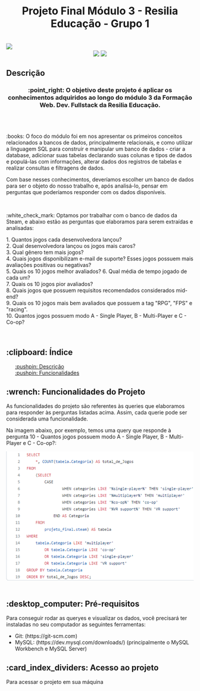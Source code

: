 <h1 align='center'> Projeto Final Módulo 3 - Resilia Educação - Grupo 1 </h1>
<br>

<img src='/img/imagemCapa.jpg /'>

<div align='center'>
    <img src="https://img.shields.io/badge/MySQL-005C84?style=for-the-badge&logo=mysql&logoColor=white" />
    <img src="https://img.shields.io/badge/Steam-000000?style=for-the-badge&logo=steam&logoColor=white" />
</div>

<h2 id='descricao'> Descrição </h2>

<h3 align='center'>
    :point_right: O objetivo deste projeto é aplicar os conhecimentos adquiridos ao longo do módulo 3 da Formação Web. Dev. Fullstack da Resilia Educação.
</h3>
<br><br>

<p>
    :books: O foco do módulo foi em nos apresentar os primeiros conceitos relacionados a bancos de dados, principalmente relacionais, e como utilizar a linguagem SQL
    para construir e manipular um banco de dados - criar a database, adicionar suas tabelas declarando suas colunas e tipos de dados e populá-las com informações,         alterar dados dos registros de tabelas e realizar consultas e filtragens de dados.
</p>

<p>
    Com base nesses conhecimentos, deveríamos escolher um banco de dados para ser o objeto do nosso trabalho e, após analisá-lo, pensar em perguntas que 
    poderíamos responder com os dados disponíveis. 
</p>
<br>

<p> 
    :white_check_mark: Optamos por trabalhar com o banco de dados da Steam, e abaixo estão as perguntas que elaboramos para serem extraídas e analisadas:
</p>

<div>
    <p> 
      1. Quantos jogos cada desenvolvedora lançou? <br>
      2. Qual desenvolvedora lançou os jogos mais caros? <br> 
      3. Qual gênero tem mais jogos? <br>
      4. Quais jogos disponibilizam e-mail de suporte? Esses jogos possuem mais avaliações positivas ou negativas? <br>
      5. Quais os 10 jogos melhor avaliados?
      6. Qual média de tempo jogado de cada um? <br>
      7. Quais os 10 jogos pior avaliados? <br>
      8. Quais jogos que possuem requisitos recomendados considerados mid-end? <br>
      9. Quais os 10 jogos mais bem avaliados que possuem a tag "RPG", "FPS" e "racing". <br>
      10. Quantos jogos possuem modo A - Single Player, B - Multi-Player e C - Co-op? 
    </p>
</div>
<br>

<div>
    <h2> :clipboard: Índice </h2>
    <ul>
        <a href='#descricao'> :pushpin: Descrição </a><br>
        <a href='#funcionalidades'> :pushpin: Funcionalidades </a>
    </ul>
</div>

<h2 id='funcionalidades'> :wrench: Funcionalidades do Projeto </h2>

<p>
    As funcionalidades do projeto são referentes às queries que elaboramos para responder às perguntas listadas acima. Assim, cada querie pode ser considerada uma         funcionalidade.
</p> 

<div>
    <p>
        Na imagem abaixo, por exemplo, temos uma query que responde à pergunta 10 - Quantos jogos possuem modo A - Single Player, B - Multi-Player e C - Co-op?:
    </p>
    <img  src='/img/queryExemplo.PNG' />
</div>
<br>

<h2> :desktop_computer: Pré-requisitos </h2>

<div>
    <p>
        Para conseguir rodar as queryes e visualizar os dados, você precisará ter instaladas no seu computador as seguintes ferramentas:
    </p>
    <ul>
        <li> Git: (https://git-scm.com) </li>
        <li> MySQL: (https://dev.mysql.com/downloads/) (principalmente o MySQL Workbench e MySQL Server) </li>
    </ul>
</div>
    




<h2> :card_index_dividers: Acesso ao projeto </h2> 

<p> Para acessar o projeto em sua máquina



